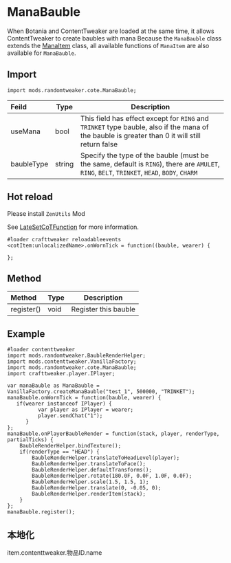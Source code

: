 # ManaBauble

When Botania and ContentTweaker are loaded at the same time, it allows ContentTweaker to create baubles with mana 
Because the `ManaBauble` class extends the [ManaItem](https://github.com/ikexing-cn/RandomTweaker/blob/master/wiki/en_us/modSupport/ContentTweaker/ManaItem/ManaItem.md) class, all available functions of `ManaItem` are also available for `ManaBauble`.

## Import

```zenscript
import mods.randomtweaker.cote.ManaBauble;
```

| Feild | Type | Description |
|:--- | --- | ---- |
| useMana | bool | This field has effect except for `RING` and `TRINKET` type bauble, also if the mana of the bauble is greater than 0 it will still return false |
| baubleType | string | Specify the type of the bauble (must be the same, default is `RING`), there are `AMULET`, `RING`, `BELT`, `TRINKET`, `HEAD`, `BODY`, `CHARM`|

## Hot reload

Please install `ZenUtils` Mod

See [LateSetCoTFunction](https://github.com/friendlyhj/ZenUtils/wiki/LateSetCoTFunction) for more information.

```zenscript
#loader crafttweaker reloadableevents
<cotItem:unlocalizedName>.onWornTick = function((bauble, wearer) {

};
```

## Method

| Method | Type | Description |
|:---- |:---- |---- |
| register() | void | Register this bauble|

## Example

```zenscript
#loader contenttweaker
import mods.randomtweaker.BaubleRenderHelper;
import mods.contenttweaker.VanillaFactory;
import mods.randomtweaker.cote.ManaBauble;
import crafttweaker.player.IPlayer;

var manaBauble as ManaBauble = VanillaFactory.createManaBauble("test_1", 500000, "TRINKET");
manaBauble.onWornTick = function(bauble, wearer) {
   if(wearer instanceof IPlayer) {
          var player as IPlayer = wearer;
          player.sendChat("1");
      }
};
manaBauble.onPlayerBaubleRender = function(stack, player, renderType, partialTicks) {
    BaubleRenderHelper.bindTexture();
    if(renderType == "HEAD") {
        BaubleRenderHelper.translateToHeadLevel(player);
        BaubleRenderHelper.translateToFace();
        BaubleRenderHelper.defaultTransforms();
        BaubleRenderHelper.rotate(180.0F, 0.0F, 1.0F, 0.0F);
        BaubleRenderHelper.scale(1.5, 1.5, 1);
        BaubleRenderHelper.translate(0, -0.05, 0);
        BaubleRenderHelper.renderItem(stack);
    }
};
manaBauble.register();
```

## 本地化

item.contenttweaker.物品ID.name
